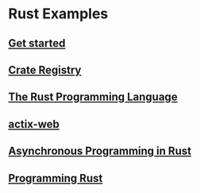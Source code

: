# Rust Examples

## [Get started](https://www.rust-lang.org/learn/get-started)

## [Crate Registry](https://crates.io/)

## [The Rust Programming Language](https://doc.rust-lang.org/book/)

## [actix-web](https://actix.rs/docs/)

## [Asynchronous Programming in Rust](https://rust-lang.github.io/async-book/index.html)

## [Programming Rust](https://github.com/lee-hen/ctci/blob/main/book/programming_rust.pdf)
